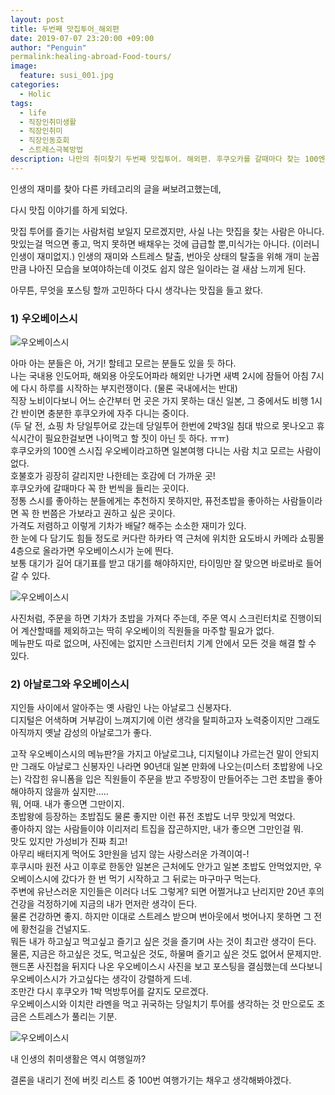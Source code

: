 ```yaml
---
layout: post
title: 두번째 맛집투어_해외편
date: 2019-07-07 23:20:00 +09:00
author: "Penguin"
permalink:healing-abroad-Food-tours/
image:
  feature: susi_001.jpg
categories:
  - Holic
tags:
  - life
  - 직장인취미생활
  - 직장인취미
  - 직장인동호회
  - 스트레스극복방법
description: 나만의 취미찾기 두번째 맛집투어. 해외편. 후쿠오카를 갈때마다 찾는 100엔 스시집.
---
```




인생의 재미를 찾아 다른 카테고리의 글을 써보려고했는데, 

다시 맛집 이야기를 하게 되었다. 

맛집 투어를 즐기는 사람처럼 보일지 모르겠지만, 사실 나는 맛집을 찾는 사람은 아니다.  
맛있는걸 먹으면 좋고, 먹지 못하면 배채우는 것에 급급할 뿐,미식가는 아니다.    (이러니 인생이 재미없지.)
인생의 재미와 스트레스 탈출, 번아웃 상태의 탈출을 위해 개미 눈꼽만큼 나아진 모습을 보여야하는데 이것도 쉽지 않은 일이라는 걸 새삼 느끼게 된다.   

아무튼, 무엇을 포스팅 할까 고민하다 다시 생각나는 맛집을 들고 왔다. 



### 1) 우오베이스시 ###



![우오베이스시](https://lh3.googleusercontent.com/WMRGHUL5ay1uB-o8qRRNhClu75PFDVKaC3KZjXYP7N6m1vJoW16mTraaz6_j_HvmAM-V8lSGEXtSrpHCAJThp0-8GCsquHnQf1Maaz6oHByQAyBehj6m6jf4Cd1sh0rpvjLPNf0nq9P54AJrbR5ZnZMRqOAHJ4zbEHOBO7e5QlzIRm0eF44yzVgt2HCA_GhmjVU84BYopyYYgwAkK4cyQH4SaynGNWeNtUwHqumelrh0OlH70fj-Iw_xxTBLqRFNBA79bX-pHm0TepKiQ0xlEb1lj5qwbswp6Y2ZOe6uDNqwuoPiC5jIKPBAbHO77wK1ugpvsOvOJo6kNJRQseWRtqFIUMESoBROpXvqGAYj1FUDtD09Or4ZkNdQL5GjphIxgtw2H4h2iRh8WSe1_0gqrDsSoHk5jbigLKsPjwnBZ9F96xRYqAPwMa7TjcgUDTQ7_TsQyM21HsPzcbWqzXWurUvVp91iSYU5kSBn5-SiPMz3_2mnMgW7LWyW2QDx8kmgFdPFxU2kiOktUwFjTNaQF_8CE7sxIJB0TiuBRVsT48tpdmJHvGmkGmECwL1ymO1DGIaeGdURRnR0j5UmciwKdLTmDSWzKpWRD62acmFRIkxC-n0hEhEZieggrNJ_WNkWR5qkhncMLRh5aGGImcQluO4_PVEsrQ=w960-h720-no)



아마 아는 분들은 아, 거기! 할테고 모르는 분들도 있을 듯 하다.   
나는 국내용 인도어파, 해외용 아웃도어파라 해외만 나가면 새벽 2시에 잠들어 아침 7시에 다시 하루를 시작하는 부지런쟁이다. (물론 국내에서는 반대)  
직장 노비이다보니 어느 순간부터 먼 곳은 가지 못하는 대신 일본, 그 중에서도 비행 1시간 반이면 충분한 후쿠오카에 자주 다니는 중이다.   
(두 달 전, 쇼핑 차 당일투어로 갔는데 당일투어 한번에 2박3일 침대 밖으로 못나오고 휴식시간이 필요한걸보면 나이먹고 할 짓이 아닌 듯 하다. ㅠㅠ)  
후쿠오카의 100엔 스시집 우오베이라고하면 일본여행 다니는 사람 치고 모르는 사람이 없다.  
호불호가 굉장히 갈리지만 나한테는 호감에 더 가까운 곳!  
후쿠오카에 갈때마다 꼭 한 번씩을 들리는 곳이다.   
정통 스시를 좋아하는 분들에게는 추천하지 못하지만, 퓨전초밥을 좋아하는 사람들이라면 꼭 한 번쯤은 가보라고 권하고 싶은 곳이다.   
가격도 저렴하고 이렇게 기차가 배달? 해주는 소소한 재미가 있다.   
한 눈에 다 담기도 힘들 정도로 커다란 하카타 역 근처에 위치한 요도바시 카메라 쇼핑몰 4층으로 올라가면 우오베이스시가 눈에 띈다.   
보통 대기가 길어 대기표를 받고 대기를 해야하지만, 타이밍만 잘 맞으면 바로바로 들어갈 수 있다.   



![우오베이스시](https://lh3.googleusercontent.com/_5DxiKeCuq8FYUzrajcdF2wuvKIUTFFuoSUBpKdjKPM7yNBvkH7OvYRpiiA_AlTcgCwHO-gbyv_2I02SqZDDo-u0XcldSC3M0uAvXYlrMvChU34W-U188u9tAJhc1_ZO6EyVCO3lIVRbNqqsEzW3OVSO1anHgWQCpdeNRNDlGDaJsS5Fh8TuW-qC2cN0Ezb1SBNCV0iUbKoancIDYmMwidrBXRgs3kLFJhVml-wCT1xj83EL3gJKMwJrAgA6vYNxnu9QEhDmKOFNZaJ6LmaIdZGyAX3AiCcCVHTGhZbmajbIbFZ34RkARkYOSPgrIj5nOk3L4jlumfd1En0T1Z7y7s9IqqfPT8M7f0cBQSr-bEp09vz1o6Xb0AjxNPs-tE2azSH49GUcyCZKfGF-d06YXFyMsuFIeMTbySXtEsnvfLfK9OXdOGS78pQGfSfiDSB6ZUPPNvjhyoW9YspWQiONi6B4wCqpeb-5P55fYwVdqkfzo6E_lsQ7ibTY_uQCac1pJX0hbpIOVJsMQXf6tPNSHtgr-dvrEkIefgKW6eN5oKN6g2JaefDyX7uMT2PAAU7WcrqgmPxqix3pv_9dChZfxdHTrAImp8KgObAScVgvHNPJjITuesIEnnBJZy4fCxUKmgdVVqgfn8wHWVuwsAupvqSzFVwYyw=w960-h720-no)



사진처럼, 주문을 하면 기차가 초밥을 가져다 주는데, 주문 역시 스크린터치로 진행이되어 계산할때를 제외하고는 딱히 우오베이의 직원들을 마주할 필요가 없다.   
메뉴판도 따로 없으며, 사진에는 없지만 스크린터치 기계 안에서 모든 것을 해결 할 수 있다.   



### 2) 아날로그와 우오베이스시 ###

지인들 사이에서 알아주는 옛 사람인 나는 아날로그 신봉자다.   
디지털은 어색하며 거부감이 느껴지기에 이런 생각을 탈피하고자 노력중이지만 그래도 아직까지 옛날 감성의 아날로그가 좋다. 

고작 우오베이스시의 메뉴판?을 가지고 아날로그냐, 디지털이냐 가르는건 말이 안되지만 그래도 아날로그 신봉자인 나라면 90년대 일본 만화에 나오는(미스터 초밥왕에 나오는) 각잡힌 유니폼을 입은 직원들이 주문을 받고 주방장이 만들어주는 그런 초밥을 좋아해야하지 않을까 싶지만.....  
뭐, 어때. 내가 좋으면 그만이지.  
초밥왕에 등장하는 초밥집도 물론 좋지만 이런 퓨전 초밥도 너무 맛있게 먹었다.   
좋아하지 않는 사람들이야 이리저리 트집을 잡곤하지만, 내가 좋으면 그만인걸 뭐.   
맛도 있지만 가성비가 진짜 최고!  
아무리 배터지게 먹어도 3만원을 넘지 않는 사랑스러운 가격이여-!  
후쿠시마 원전 사고 이후로 한동안 일본은 근처에도 안가고 일본 초밥도 안먹었지만, 우오베이스시에 갔다가 한 번 먹기 시작하고 그 뒤로는 마구마구 먹는다.   
주변에 유난스러운 지인들은 이러다 너도 그렇게? 되면 어쩔거냐고 난리지만 20년 후의 건강을 걱정하기에 지금의 내가 먼저란 생각이 든다.   
물론 건강하면 좋지. 하지만 이대로 스트레스 받으며 번아웃에서 벗어나지 못하면 그 전에 황천길을 건널지도.   
뭐든 내가 하고싶고 먹고싶고 즐기고 싶은 것을 즐기며 사는 것이 최고란 생각이 든다.   
물론, 지금은 하고싶은 것도, 먹고싶은 것도, 하물며 즐기고 싶은 것도 없어서 문제지만.   
핸드폰 사진첩을 뒤지다 나온 우오베이스시 사진을 보고 포스팅을 결심했는데 쓰다보니 우오베이스시가 가고싶다는 생각이 강렬하게 드네.   
조만간 다시 후쿠오카 1박 먹방투어를 갈지도 모르겠다.  
우오베이스시와 이치란 라멘을 먹고 귀국하는 당일치기 투어를 생각하는 것 만으로도 조금은 스트레스가 풀리는 기분.   



![우오베이스시](https://lh3.googleusercontent.com/TmKxxRuT8RkxggD0AF56IuOeLgr7Mfwwa3FkeyPTUgzhmgEvN0opLqXM1GlFUbfau3TtnY9j4kyt4NpBmtSJKFs2ZgvBK0zH12PM-_5pxHERrxGXtdndedZwzQBGblGHja8r2ZF5czTqUBCD8FEtnmLxuLaQuils7swIvK8nFXSGdw7gbf2GKCXUf85iJkdL4W-3Kmh5sj-fuRWJ5pbzYc1Vu2pBBoglIvaXMAMqSyQesa2L-E_VdnXk1WmL-zVD0yUWPdBBJxC5Njf1Deck0GGLtCdQCvLGJfYjyAGDThD2Da80CnRToecDNa2y53Dee0UhoOLXW2_9ZDto6DiFIkZAdH_SZTHiQwKy8xFgXWjYQybIdozNDcJHmtpzFuT1rvc0C5qR1YW-qNImmwk8oWVaQixAw9Okq8jyApL7O8Ya6akCmdjkdMubo4n6hcSGiHHyS2QxwXV7_c4FecqDCgIjba33-_ZJ_NyogVFZH78-ktR-pryMRPofS-QhWpZg6FLYGVkLpT9GzsHQo2fH9gBxerFN1cj8NTAfTWlDEMmcHmIrd1Cr2pFrehI2Bgv7Awq7ZB8XnU6IKHqsPGhEgj5AnTWLfY0qO3ze6ZusTq0Mz0CY0rI6sk6U9oEBXgb_9FeF-4D7-3QgO80QxeFSl4upSiVYTw=w960-h720-no)



내 인생의 취미생활은 역시 여행일까?  

결론을 내리기 전에 버킷 리스트 중 100번 여행가기는 채우고 생각해봐야겠다.   